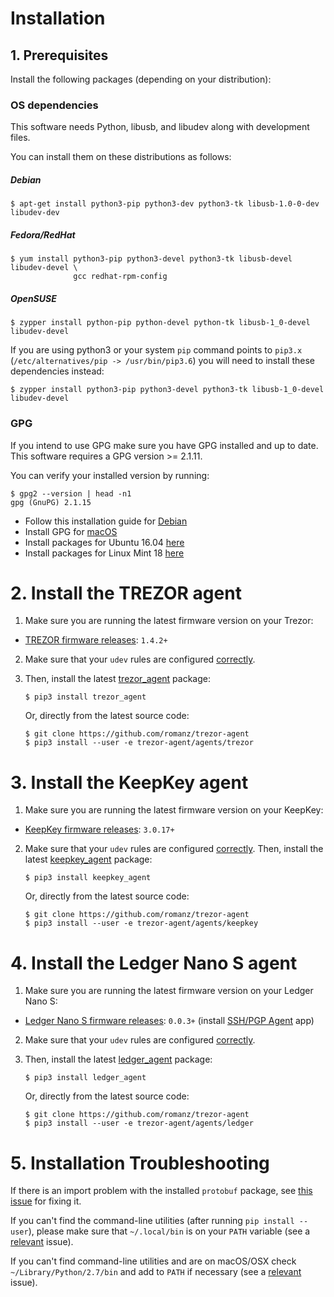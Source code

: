 # Installation

## 1. Prerequisites

Install the following packages (depending on your distribution):

### OS dependencies

This software needs Python, libusb, and libudev along with development files.

You can install them on these distributions as follows:

##### Debian

    $ apt-get install python3-pip python3-dev python3-tk libusb-1.0-0-dev libudev-dev

##### Fedora/RedHat

    $ yum install python3-pip python3-devel python3-tk libusb-devel libudev-devel \
                  gcc redhat-rpm-config

##### OpenSUSE

    $ zypper install python-pip python-devel python-tk libusb-1_0-devel libudev-devel

If you are using python3 or your system `pip` command points to `pip3.x`
(`/etc/alternatives/pip -> /usr/bin/pip3.6`) you will need to install these
dependencies instead:

    $ zypper install python3-pip python3-devel python3-tk libusb-1_0-devel libudev-devel

### GPG

If you intend to use GPG make sure you have GPG installed and up to date.  This software requires a GPG version >= 2.1.11.

You can verify your installed version by running:
```
$ gpg2 --version | head -n1
gpg (GnuPG) 2.1.15
```

 * Follow this installation guide for [Debian](https://gist.github.com/vt0r/a2f8c0bcb1400131ff51)
 * Install GPG for [macOS](https://sourceforge.net/p/gpgosx/docu/Download/)
 * Install packages for Ubuntu 16.04 [here](https://launchpad.net/ubuntu/+source/gnupg2)
 * Install packages for Linux Mint 18 [here](https://community.linuxmint.com/software/view/gnupg2)

# 2. Install the TREZOR agent

1. Make sure you are running the latest firmware version on your Trezor:

 * [TREZOR firmware releases](https://wallet.trezor.io/data/firmware/releases.json): `1.4.2+`

2. Make sure that your `udev` rules are configured [correctly](https://doc.satoshilabs.com/trezor-user/settingupchromeonlinux.html#manual-configuration-of-udev-rules).

3. Then, install the latest [trezor_agent](https://pypi.python.org/pypi/trezor_agent) package:

    ```
    $ pip3 install trezor_agent
    ```

    Or, directly from the latest source code:

    ```
    $ git clone https://github.com/romanz/trezor-agent
    $ pip3 install --user -e trezor-agent/agents/trezor
    ```

# 3. Install the KeepKey agent

1. Make sure you are running the latest firmware version on your KeepKey:

 * [KeepKey firmware releases](https://github.com/keepkey/keepkey-firmware/releases): `3.0.17+`

2. Make sure that your `udev` rules are configured [correctly](https://support.keepkey.com/support/solutions/articles/6000037796-keepkey-wallet-is-not-being-recognized-by-linux).
Then, install the latest [keepkey_agent](https://pypi.python.org/pypi/keepkey_agent) package:

    ```
    $ pip3 install keepkey_agent
    ```

    Or, directly from the latest source code:

    ```
    $ git clone https://github.com/romanz/trezor-agent
    $ pip3 install --user -e trezor-agent/agents/keepkey
    ```

# 4. Install the Ledger Nano S agent

1. Make sure you are running the latest firmware version on your Ledger Nano S:

 * [Ledger Nano S firmware releases](https://github.com/LedgerHQ/blue-app-ssh-agent): `0.0.3+` (install [SSH/PGP Agent](https://www.ledgerwallet.com/images/apps/chrome-mngr-apps.png) app)

2. Make sure that your `udev` rules are configured [correctly](https://ledger.zendesk.com/hc/en-us/articles/115005165269-What-if-Ledger-Wallet-is-not-recognized-on-Linux-).
3. Then, install the latest [ledger_agent](https://pypi.python.org/pypi/ledger_agent) package:

    ```
    $ pip3 install ledger_agent
    ```

    Or, directly from the latest source code:

    ```
    $ git clone https://github.com/romanz/trezor-agent
    $ pip3 install --user -e trezor-agent/agents/ledger
    ```

# 5. Installation Troubleshooting

If there is an import problem with the installed `protobuf` package,
see [this issue](https://github.com/romanz/trezor-agent/issues/28) for fixing it.

If you can't find the command-line utilities (after running `pip install --user`),
please make sure that `~/.local/bin` is on your `PATH` variable
(see a [relevant](https://github.com/pypa/pip/issues/3813) issue).

If you can't find command-line utilities and are on macOS/OSX check `~/Library/Python/2.7/bin` and add to `PATH` if necessary (see a [relevant](https://github.com/romanz/trezor-agent/issues/155) issue).
